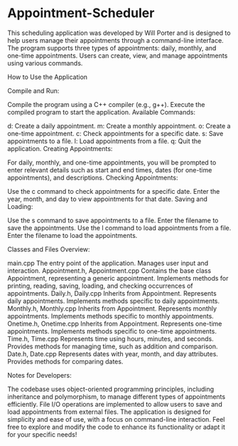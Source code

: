 # Appointment-Scheduler

This scheduling application was developed by Will Porter and is designed to help users manage their appointments through a command-line interface.
The program supports three types of appointments: daily, monthly, and one-time appointments. Users can create, view, and manage appointments using various commands.

How to Use the Application

Compile and Run:

Compile the program using a C++ compiler (e.g., g++).
Execute the compiled program to start the application.
Available Commands:

d: Create a daily appointment.
m: Create a monthly appointment.
o: Create a one-time appointment.
c: Check appointments for a specific date.
s: Save appointments to a file.
l: Load appointments from a file.
q: Quit the application.
Creating Appointments:

For daily, monthly, and one-time appointments, you will be prompted to enter relevant details such as start and end times, dates (for one-time appointments), and descriptions.
Checking Appointments:

Use the c command to check appointments for a specific date. Enter the year, month, and day to view appointments for that date.
Saving and Loading:

Use the s command to save appointments to a file. Enter the filename to save the appointments.
Use the l command to load appointments from a file. Enter the filename to load the appointments.


Classes and Files Overview:

main.cpp
The entry point of the application.
Manages user input and interaction.
Appointment.h, Appointment.cpp
Contains the base class Appointment, representing a generic appointment.
Implements methods for printing, reading, saving, loading, and checking occurrences of appointments.
Daily.h, Daily.cpp
Inherits from Appointment.
Represents daily appointments.
Implements methods specific to daily appointments.
Monthly.h, Monthly.cpp
Inherits from Appointment.
Represents monthly appointments.
Implements methods specific to monthly appointments.
Onetime.h, Onetime.cpp
Inherits from Appointment.
Represents one-time appointments.
Implements methods specific to one-time appointments.
Time.h, Time.cpp
Represents time using hours, minutes, and seconds.
Provides methods for managing time, such as addition and comparison.
Date.h, Date.cpp
Represents dates with year, month, and day attributes.
Provides methods for comparing dates.


Notes for Developers:

The codebase uses object-oriented programming principles, including inheritance and polymorphism, to manage different types of appointments efficiently.
File I/O operations are implemented to allow users to save and load appointments from external files.
The application is designed for simplicity and ease of use, with a focus on command-line interaction.
Feel free to explore and modify the code to enhance its functionality or adapt it for your specific needs!
